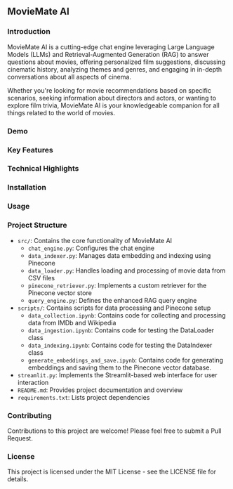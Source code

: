 ## MovieMate AI

### Introduction
MovieMate AI is a cutting-edge chat engine leveraging Large Language Models (LLMs) and Retrieval-Augmented Generation (RAG) to answer questions about movies, offering personalized film suggestions, discussing cinematic history, analyzing themes and genres, and engaging in in-depth conversations about all aspects of cinema.

Whether you're looking for movie recommendations based on specific scenarios, seeking information about directors and actors, or wanting to explore film trivia, MovieMate AI is your knowledgeable companion for all things related to the world of movies.

### Demo


### Key Features


### Technical Highlights

<!-- - **Embedding Model**: Utilizes OpenAI's text-embedding-3-large model for generating high-quality embeddings.
- **Language Model**: Powered by OpenAI's GPT-4o for natural language understanding and generation.
- **Data Indexing**: Custom DataIndexer class for efficient embedding and indexing of movie data.
- **Retrieval System**: PineconeRetriever class for sophisticated querying of the vector store with metadata filtering capabilities.
- **Chat Engine**: Flexible chat engine setup supporting various modes of interaction. -->


### Installation


### Usage



### Project Structure

- `src/`: Contains the core functionality of MovieMate AI
  - `chat_engine.py`: Configures the chat engine
  - `data_indexer.py`: Manages data embedding and indexing using Pinecone
  - `data_loader.py`: Handles loading and processing of movie data from CSV files
  - `pinecone_retriever.py`: Implements a custom retriever for the Pinecone vector store
  - `query_engine.py`: Defines the enhanced RAG query engine
- `scripts/`: Contains scripts for data processing and Pinecone setup
    - `data_collection.ipynb`: Contains code for collecting and processing data from IMDb and Wikipedia
    - `data_ingestion.ipynb`: Contains code for testing the DataLoader class
    - `data_indexing.ipynb`: Contains code for testing the DataIndexer class
    - `generate_embeddings_and_save.ipynb`: Contains code for generating embeddings and saving them to the Pinecone vector database.
- `streamlit.py`: Implements the Streamlit-based web interface for user interaction
- `README.md`: Provides project documentation and overview
- `requirements.txt`: Lists project dependencies


### Contributing

Contributions to this project are welcome! Please feel free to submit a Pull Request.

### License

This project is licensed under the MIT License - see the LICENSE file for details.
